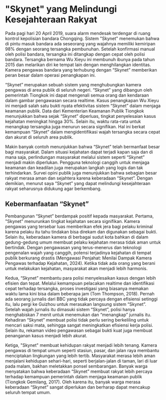 # "Skynet" yang Melindungi Kesejahteraan Rakyat

Pada pagi hari 20 April 2019, suara alarm mendesak terdengar di ruang kontrol kepolisian bandara Chongqing. Sistem "Skynet" menemukan bahwa di pintu masuk bandara ada seseorang yang wajahnya memiliki kemiripan 98% dengan seorang tersangka pembunuhan. Setelah konfirmasi manual oleh polisi bandara, tersangka ini ditangkap dengan cepat oleh polisi bandara. Tersangka bernama Wu Xieyu ini membunuh ibunya pada tahun 2015 dan melarikan diri ke tempat lain dengan menghilangkan identitas. Kamera pengawas bandara yang terhubung dengan “Skynet” memberikan peran besar dalam operasi penangkapan ini.

“Skynet” merupakan sebuah sistem yang menghubungkan kamera pengawas di area publik di seluruh negeri. “Skynet” yang dibangun oleh pemerintah Tiongkok ini dapat mengenali semua orang dan kendaraan dalam gambar pengawasan secara realtime. Kasus penangkapan Wu Xieyu ini menjadi salah satu bukti nyata efektivitas sistem “Skynet” dalam menjaga keamanan publik. Data dari Kementerian Keamanan Publik Tiongkok menunjukkan bahwa sejak “Skynet” diperluas, tingkat penyelesaian kasus kejahatan meningkat hingga 30%. Selain itu, waktu rata-rata untuk menangkap tersangka juga menurun secara signifikan. Hal ini berkat kemampuan “Skynet” dalam mengidentifikasi wajah tersangka secara cepat dan akurat di seluruh area publik.

Makin banyak contoh menunjukkan bahwa “Skynet” telah bermanfaat besar bagi masyarakat. Dalam situasi kejahatan dapat terjadi kapan saja dan di mana saja, perlindungan masyarakat melalui sistem seperti “Skynet” menjadi makin diperlukan. Pengguna teknologi canggih untuk menjaga keamanan dan keadilan juga merupakan langkah yang logis dan tak terhindarkan. Survei opini publik juga menunjukkan bahwa sebagian besar rakyat merasa aman dan sejahtera karena keberadaan “Skynet”. Dengan demikian, menurut saya “Skynet” yang dapat melindungi kesejahteraan rakyat seharusnya didukung agar berkembang.

## Kebermanfaatan “Skynet”

Pembangunan “Skynet” berdampak positif kepada masyarakat. Pertama, "Skynet” menurunkan tingkat kejahatan secara signifikan. Kamera pengawas yang tersebar luas memberikan efek jera bagi pelaku kriminal karena pelaku itu tahu tindakan bisa direkam dan digunakan sebagai bukti. Selain itu, keberadaan kamera di berbagai sudut kota bahkan di dalam gedung-gedung umum membuat pelaku kejahatan merasa tidak aman untuk bertindak. Dengan pengawasan yang terus-menerus dan teknologi pengenalan wajah yang canggih, potensi terjadinya kejahatan di tempat publik berkurang drastis (Mengawasi Penjahat: Menilai Dampak Kamera Pengawas terhadap Kejahatan, 2024). Ketika tidak ada orang yang berani untuk melakukan kejahatan, masyarakat akan menjadi lebih harmonis.

Kedua, “Skynet” membantu para polisi menyelesaikan kasus dengan lebih efisien dan tepat. Melalui kemampuan pelacakan realtime dan identifikasi cepat terhadap tersangka, proses investigasi yang biasanya memakan waktu lama kini bisa dalam beberapa jam (Tom Thompson, 2018). Pernah ada seorang jurnalis dari BBC yang tidak percaya dengan efisiensi setinggi itu, lalu pergi ke Guizhou untuk merasakan langsung sistem “Skynet”. Setelah wajah jurnalis itu dimasuki sistem “Skynet”, polisi hanya menghabiskan 7 menit untuk menemukan dan “menangkap” jurnalis itu. Kehadiran “Skynet” membuat polisi tidak perlu sering berkeliling untuk mencari saksi mata, sehingga sangat meningkatkan efisiensi kerja polisi. Selain itu, rekaman video pengawasan sebagai bukti kuat juga membuat penanganan kasus menjadi lebih akurat.

Ketiga, "Skynet" membuat kehidupan rakyat menjadi lebih tenang. Kamera pengawas di tempat umum seperti stasiun, pasar, dan jalan raya membantu menciptakan lingkungan yang lebih tertib. Masyarakat merasa lebih aman menjalani kehidupan sehari-hari, seperti berjalan-jalan di taman, lari di luar pada malam, bakhan meletakkan ponsel sembarangan. Banyak warga menyatakan bahwa keberadaan “Skynet” membuat rakyat lebih percaya terhadap kemampuan pemerintah dalam menjaga keamanan publik (Tiongkok Gemilang, 2017). Oleh karena itu, banyak warga merasa keberadaan “Skynet” sangat diperlukan dan berharap dapat mencakup seluruh tempat umum.
